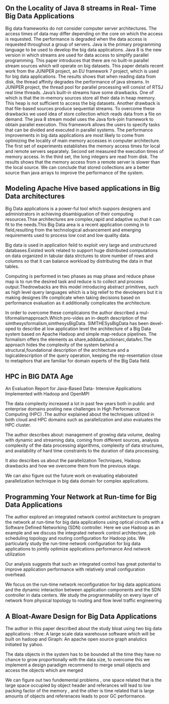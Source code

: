 On the Locality of Java 8 streams in Real- Time Big Data Applications
----

Big data frameworks do not consider computer server architectures. The access times of data may differ depending on the core on which the access is requested. The performance is degraded when the data access is requested throughout a group of servers. 
Java is the primary programming language to be used to develop the big data applications. Java 8 is the new version in which streams are used for data access to simplify parallel programming. This paper introduces that there are no built-in parallel stream sources which will operate on big datasets. This paper details recent work from the JUNIPER project, an EU framework 7 project, which is used for big data applications. The results shows that when reading data from disk, the thread affinity degrades the performance of java streams.
In JUNIPER project, the thread pool for parallel processing will consist of RTSJ real time threads. Java’s built-in streams have some drawbacks. One of which is that the in-memory sources store all their data in heap memory. This heap is not sufficient to access the big datasets. Another drawback is that file-based sources produce sequential streams. To overcome these drawbacks we used idea of store collection which reads data from a file on demand. 
The java 8 stream model uses the Java fork-join framework to obtain parallel execution. This framework allows the users to specify tasks that can be divided and executed in parallel systems. The performance improvements in big data applications are most likely to come from optimizing the locality of main memory accesses in computer architecture.
The first set of experiments establishes the memory access times for local and remote servers separately. Second set measured the execution times of memory access. In the third set, the long integers are read from disk. The results shows that the memory access from a remote server is slower than the local source. We can conclude that stored collections are a better source than java arrays to improve the performance of the system. 


Modeling Apache Hive based applications in Big Data architectures
---
Big Data applications is a power-ful tool which suppors designers and administrators in achieving disambiguation of their computing resources.Thse architectures are complex,rapid and adaptive so,that it can fit to the needs.This Big Data area is a recent application coming in to field,resulting from the technological advancement and emerging requirements used to process low cost and low quality data.

Big data is used in application feild to exploit very large and unstructured databases.Existed work related to support huge distributed computations on data organized in tabular data strctures to store number of rows and columns so that it can balance workload by distributing the data in that tables.

Computing is performed in two phases as map phase and reduce phase map is to run the desired task and reduce is to collect and process output.Thedrowbacks are this model introducing abstract primitives, such as high level query languages which is a big relief to the devolepers but it is making designes life complicate when taking decisions based on performance evaluation as it additionally complicates the architecture.

In order to overcome these complicaions the author described a mul-tiformalismapproach.Which pro-vides an in-depth description of the simthesysformalism,simthesysBigData. SIMTHESysBigData has been devel-oped to describe at low application level the architecture of a Big Data system based on Apache Hadoop and simple map-reduce pipelines. The formalism offers the elements as share,adddata,actionarc,dataArc.The approach hides the complexity of the system behind a structural,foundational description of the architecture and a logicaldescription of the query operation, keeping the rep-resentation close to metaphors that are familiar for domain experts of the Big Data field.









HPC in BIG DATA Age
---
An Evaluation Report for Java-Based Data- Intensive Applications Implemented with Hadoop and OpenMPI


The data complexity increased a lot in past few years both in public and enterprise domains posting new challenges in High Performance Computing (HPC) .The author explained about the techniques utilized in both cloud and HPC domains such as parallelization and also evaluates the HPC cluster.

The author describes about: management of growing data volume, dealing with dynamic and streaming data, coming from different sources, analysis complexity of the data processing algorithms, complexity of data structures, and availability of hard time constraints to the duration of data processing.

It also describes us about the parallelization Techniques, Hadoop drawbacks and how we overcome them from the previous stage.

We can also figure out the future work on evaluating elaborated parallelization technique in big data domain for complex applications. 

Programming Your Network at Run-time for Big Data Applications
-----
The author explored an integrated network control architecture to program the network at run-time for big data applications using optical circuits with a Software Defined Networking (SDN) controller. Here we use Hadoop as an example and we discuss the integrated network control architecture, job scheduling topology and routing configuration for Hadoop jobs. We particularly study the run-time network configuration for big data applications to jointly optimize applications performance
And network utilization

Our analysis suggests that such an integrated control has great potential to improve application performance with relatively small configuration overhead.

We focus on the run-time network reconfiguration for big data applications and the dynamic interaction between application components and the SDN controller in data centers. We study the programmability on every layer of network from physical topology to routing and flow level traffic engineering



A Bloat-Aware Design for Big Data Applications
----

The author in this paper described about the study bloat using two big data applications :
Hive: A large scale data warehouse software which will be built on hadoop and 
Giraph: An apache open source graph analutics initiated by yahoo.

The data objects in the system has to be bounded all the time they have no chance to grow proportionally with the data size, to overcome this we implement a design paradigm recommend to merge small objects and access the objects which are merged 

We can figure out two fundemental problems , one space related that is the large space occupied by object header and referances will lead to low packing factor of the memory , and the other is time related that is large amounts of objects and referenaces leads to poor GC performance.









